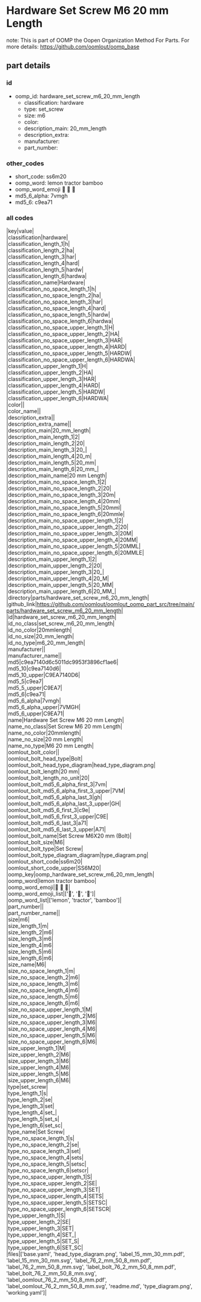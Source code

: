 # Hardware Set Screw M6 20 mm Length  

note: This is part of OOMP the Oopen Organization Method For Parts. For more details: https://github.com/oomlout/oomp_base

##  part details





### id
* oomp_id: hardware_set_screw_m6_20_mm_length
  * classification: hardware
  * type: set_screw
  * size: m6
  * color: 
  * description_main: 20_mm_length
  * description_extra: 
  * manufacturer: 
  * part_number: 

### other_codes
* short_code: ss6m20
* oomp_word: lemon tractor bamboo
* oomp_word_emoji :lemon: :tractor: :bamboo:
* md5_6_alpha: 7vmgh
* md5_6: c9ea71

### all codes 
|key|value|  
|classification|hardware|  
|classification_length_1|h|  
|classification_length_2|ha|  
|classification_length_3|har|  
|classification_length_4|hard|  
|classification_length_5|hardw|  
|classification_length_6|hardwa|  
|classification_name|Hardware|  
|classification_no_space_length_1|h|  
|classification_no_space_length_2|ha|  
|classification_no_space_length_3|har|  
|classification_no_space_length_4|hard|  
|classification_no_space_length_5|hardw|  
|classification_no_space_length_6|hardwa|  
|classification_no_space_upper_length_1|H|  
|classification_no_space_upper_length_2|HA|  
|classification_no_space_upper_length_3|HAR|  
|classification_no_space_upper_length_4|HARD|  
|classification_no_space_upper_length_5|HARDW|  
|classification_no_space_upper_length_6|HARDWA|  
|classification_upper_length_1|H|  
|classification_upper_length_2|HA|  
|classification_upper_length_3|HAR|  
|classification_upper_length_4|HARD|  
|classification_upper_length_5|HARDW|  
|classification_upper_length_6|HARDWA|  
|color||  
|color_name||  
|description_extra||  
|description_extra_name||  
|description_main|20_mm_length|  
|description_main_length_1|2|  
|description_main_length_2|20|  
|description_main_length_3|20_|  
|description_main_length_4|20_m|  
|description_main_length_5|20_mm|  
|description_main_length_6|20_mm_|  
|description_main_name|20 mm Length|  
|description_main_no_space_length_1|2|  
|description_main_no_space_length_2|20|  
|description_main_no_space_length_3|20m|  
|description_main_no_space_length_4|20mm|  
|description_main_no_space_length_5|20mml|  
|description_main_no_space_length_6|20mmle|  
|description_main_no_space_upper_length_1|2|  
|description_main_no_space_upper_length_2|20|  
|description_main_no_space_upper_length_3|20M|  
|description_main_no_space_upper_length_4|20MM|  
|description_main_no_space_upper_length_5|20MML|  
|description_main_no_space_upper_length_6|20MMLE|  
|description_main_upper_length_1|2|  
|description_main_upper_length_2|20|  
|description_main_upper_length_3|20_|  
|description_main_upper_length_4|20_M|  
|description_main_upper_length_5|20_MM|  
|description_main_upper_length_6|20_MM_|  
|directory|parts/hardware_set_screw_m6_20_mm_length|  
|github_link|https://github.com/oomlout/oomlout_oomp_part_src/tree/main/parts/hardware_set_screw_m6_20_mm_length|  
|id|hardware_set_screw_m6_20_mm_length|  
|id_no_class|set_screw_m6_20_mm_length|  
|id_no_color|20mmlength|  
|id_no_size|20_mm_length|  
|id_no_type|m6_20_mm_length|  
|manufacturer||  
|manufacturer_name||  
|md5|c9ea7140d6c5011dc9953f3896cf1ae6|  
|md5_10|c9ea7140d6|  
|md5_10_upper|C9EA7140D6|  
|md5_5|c9ea7|  
|md5_5_upper|C9EA7|  
|md5_6|c9ea71|  
|md5_6_alpha|7vmgh|  
|md5_6_alpha_upper|7VMGH|  
|md5_6_upper|C9EA71|  
|name|Hardware Set Screw M6 20 mm Length|  
|name_no_class|Set Screw M6 20 mm Length|  
|name_no_color|20mmlength|  
|name_no_size|20 mm Length|  
|name_no_type|M6 20 mm Length|  
|oomlout_bolt_color||  
|oomlout_bolt_head_type|Bolt|  
|oomlout_bolt_head_type_diagram|head_type_diagram.png|  
|oomlout_bolt_length|20 mm|  
|oomlout_bolt_length_no_unit|20|  
|oomlout_bolt_md5_6_alpha_first_3|7vm|  
|oomlout_bolt_md5_6_alpha_first_3_upper|7VM|  
|oomlout_bolt_md5_6_alpha_last_3|gh|  
|oomlout_bolt_md5_6_alpha_last_3_upper|GH|  
|oomlout_bolt_md5_6_first_3|c9e|  
|oomlout_bolt_md5_6_first_3_upper|C9E|  
|oomlout_bolt_md5_6_last_3|a71|  
|oomlout_bolt_md5_6_last_3_upper|A71|  
|oomlout_bolt_name|Set Screw M6X20 mm  (Bolt)|  
|oomlout_bolt_size|M6|  
|oomlout_bolt_type|Set Screw|  
|oomlout_bolt_type_diagram_diagram|type_diagram.png|  
|oomlout_short_code|ss6m20|  
|oomlout_short_code_upper|SS6M20|  
|oomp_key|oomp_hardware_set_screw_m6_20_mm_length|  
|oomp_word|lemon tractor bamboo|  
|oomp_word_emoji|:lemon: :tractor: :bamboo:|  
|oomp_word_emoji_list|[':lemon:', ':tractor:', ':bamboo:']|  
|oomp_word_list|['lemon', 'tractor', 'bamboo']|  
|part_number||  
|part_number_name||  
|size|m6|  
|size_length_1|m|  
|size_length_2|m6|  
|size_length_3|m6|  
|size_length_4|m6|  
|size_length_5|m6|  
|size_length_6|m6|  
|size_name|M6|  
|size_no_space_length_1|m|  
|size_no_space_length_2|m6|  
|size_no_space_length_3|m6|  
|size_no_space_length_4|m6|  
|size_no_space_length_5|m6|  
|size_no_space_length_6|m6|  
|size_no_space_upper_length_1|M|  
|size_no_space_upper_length_2|M6|  
|size_no_space_upper_length_3|M6|  
|size_no_space_upper_length_4|M6|  
|size_no_space_upper_length_5|M6|  
|size_no_space_upper_length_6|M6|  
|size_upper_length_1|M|  
|size_upper_length_2|M6|  
|size_upper_length_3|M6|  
|size_upper_length_4|M6|  
|size_upper_length_5|M6|  
|size_upper_length_6|M6|  
|type|set_screw|  
|type_length_1|s|  
|type_length_2|se|  
|type_length_3|set|  
|type_length_4|set_|  
|type_length_5|set_s|  
|type_length_6|set_sc|  
|type_name|Set Screw|  
|type_no_space_length_1|s|  
|type_no_space_length_2|se|  
|type_no_space_length_3|set|  
|type_no_space_length_4|sets|  
|type_no_space_length_5|setsc|  
|type_no_space_length_6|setscr|  
|type_no_space_upper_length_1|S|  
|type_no_space_upper_length_2|SE|  
|type_no_space_upper_length_3|SET|  
|type_no_space_upper_length_4|SETS|  
|type_no_space_upper_length_5|SETSC|  
|type_no_space_upper_length_6|SETSCR|  
|type_upper_length_1|S|  
|type_upper_length_2|SE|  
|type_upper_length_3|SET|  
|type_upper_length_4|SET_|  
|type_upper_length_5|SET_S|  
|type_upper_length_6|SET_SC|  
|files|['base.yaml', 'head_type_diagram.png', 'label_15_mm_30_mm.pdf', 'label_15_mm_30_mm.svg', 'label_76_2_mm_50_8_mm.pdf', 'label_76_2_mm_50_8_mm.svg', 'label_bolt_76_2_mm_50_8_mm.pdf', 'label_bolt_76_2_mm_50_8_mm.svg', 'label_oomlout_76_2_mm_50_8_mm.pdf', 'label_oomlout_76_2_mm_50_8_mm.svg', 'readme.md', 'type_diagram.png', 'working.yaml']|  
